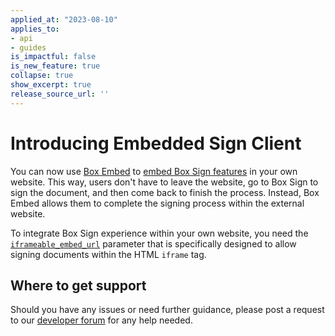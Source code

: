 ```yaml
---
applied_at: "2023-08-10"
applies_to: 
- api
- guides
is_impactful: false
is_new_feature: true
collapse: true
show_excerpt: true
release_source_url: ''
---
```


# Introducing Embedded Sign Client

You can now use [Box Embed][1] to [embed Box Sign
features][2] in your own website. This way, users
don't have to leave the website, go to Box Sign
to sign the document, and then come back to finish
the process. Instead, Box Embed allows them
to complete the signing process
within the external website.

To integrate Box Sign experience within your
own website, you need the [`iframeable_embed_url`][3]
parameter that is specifically designed to allow
signing documents within the HTML `iframe` tag.


<!-- more -->

## Where to get support

Should you have any issues or need further guidance, please post a request to our [developer forum][4] for any help needed.


[1]: g://embed/box-embed
[2]: g://box-sign/create-sign-request#embedded-sign-client
[3]: r://sign-request#param-signers-iframeable_embed_url
[4]: https://forum.box.com/